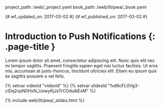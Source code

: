 project_path: /web/_project.yaml
book_path: /web/ilt/pwa/_book.yaml

{# wf_updated_on: 2017-03-02 #}
{# wf_published_on: 2017-03-02 #}

# Introduction to Push Notifications {: .page-title }

Lorem ipsum dolor sit amet, consectetur adipiscing elit. Nunc quis elit nec
mi tempor sagittis. Praesent fringilla sapien eget nisi luctus facilisis. Ut
eros nisi, accumsan at justo rhoncus, tincidunt ultricies elit. Etiam eu
ipsum quis ex sagittis posuere a vel felis.

{% setvar videoId "videoId" %}
{% setvar slidesId "1vd6cFL0Vg3-ciDq2xpN0HxN_UowyKjJsTrCOdulkExM" %}

{% include web/ilt/pwa/_slides.html %}
